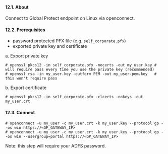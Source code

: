 #### 12.1. About

Connect to Global Protect endpoint on Linux via openconnect.

#### 12.2. Prerequisites

- password protected PFX file (e.g. `self_corporate.pfx`)
- exported private key and certificate

a. Export private key
```
# openssl pkcs12 -in self_corporate.pfx -nocerts -out my_user.key # will require pass every time you use the private key (recommended)
# openssl rsa -in my_user.key -outform PEM -out my_user-pem.key   # this won't require pass
```

b. Export certificate
```
# openssl pkcs12 -in self_corporate.pfx -clcerts -nokeys -out my_user.crt
```

#### 12.3. Connect

```
# openconnect -u my_user -c my_user.crt -k my_user.key --protocol gp --os win https://<GP_GATEWAY_IP>
# openconnect -u my_user -c my_user.crt -k my_user.key --protocol gp --os win --usergroup=portal https://<GP_GATEWAY_IP>
```
Note: this step will require your ADFS password.
